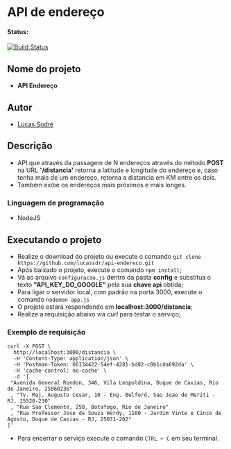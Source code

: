 # **API de endereço**

####  Status:
[![Build Status](https://travis-ci.org/lucassdr/api-endereco.svg?branch=master)](https://travis-ci.org/lucassdr/api-endereco)

##  Nome do projeto
-   **API Endereço**

##  Autor
-   [Lucas Sodré](https://github.com/lucassdr)

##  Descrição
-   API que através da passagem de N endereços através do método **POST** na URL **'/distancia'** retorna a latitude e longitude do endereço e, caso tenha mais de um endereço, retorna a distancia em KM entre os dois.
-   Também exibe os endereços mais próximos e mais longes.

###  Linguagem de programação
-   NodeJS

##  Executando o projeto
-   Realize o download do projeto ou execute o comando ```git clone https://github.com/lucassdr/api-endereco.git```
-   Após baixado o projeto, execute o comando ```npm install```;
-   Vá ao arquivo ```configuracao.js``` dentro da pasta **config** e substitua o texto **"API_KEY_DO_GOOGLE"** pela sua **chave api** obtida;
-   Para ligar o servidor local, com padrão na porta 3000, execute o comando ```nodemon app.js```
-   O projeto estará respondendo em **localhost:3000/distancia**;
-   Realize a requisição abaixo via *curl* para testar o serviço;

### Exemplo de requisição
```
curl -X POST \
  http://localhost:3000/distancia \
  -H 'Content-Type: application/json' \
  -H 'Postman-Token: 66134422-54ef-4281-bd02-c0b1cda692da' \
  -H 'cache-control: no-cache' \
  -d '[
 "Avenida General Rondon, 346, Vila Leopoldina, Duque de Caxias, Rio de Janeiro, 25060236"
 , "Tv. Maj. Augusto Cesar, 10 - Eng. Belford, Sao Joao de Meriti - RJ, 25520-230"
 , "Rua Sao Clemente, 258, Botafogo, Rio de Janeiro"
 , "Rua Professor Jose de Souza Herdy, 1160 - Jardim Vinte e Cinco de Agosto, Duque de Caxias - RJ, 25071-202"
]'
```

-   Para encerrar o serviço execute o comando ```CTRL + C``` em seu terminal.